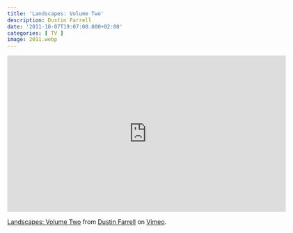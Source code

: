 ```yaml
---
title: 'Landscapes: Volume Two'
description: Dustin Farrell
date: '2011-10-07T19:07:00.000+02:00'
categories: [ TV ]
image: 2011.webp
---
```


<iframe src="https://player.vimeo.com/video/29950141?h=c500e2b126&byline=0&portrait=0" width="640" height="360" frameborder="0" allow="autoplay; fullscreen; picture-in-picture" allowfullscreen></iframe>
<p><a href="https://vimeo.com/29950141">Landscapes: Volume Two</a> from <a href="https://vimeo.com/dustinfarrell">Dustin Farrell</a> on <a href="https://vimeo.com">Vimeo</a>.</p>
